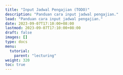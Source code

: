 ```yaml
---
title: "Input Jadwal Pengajian (TODO)"
description: "Panduan cara input jadwal pengajian."
lead: "Panduan cara input jadwal pengajian."
date: 2023-09-07T17:10:00+08:00
lastmod: 2023-09-07T17:10:00+08:00
draft: false
images: []
type: docs
menu:
  tutorial:
    parent: "lecturing"
weight: 320
toc: true
---
```

